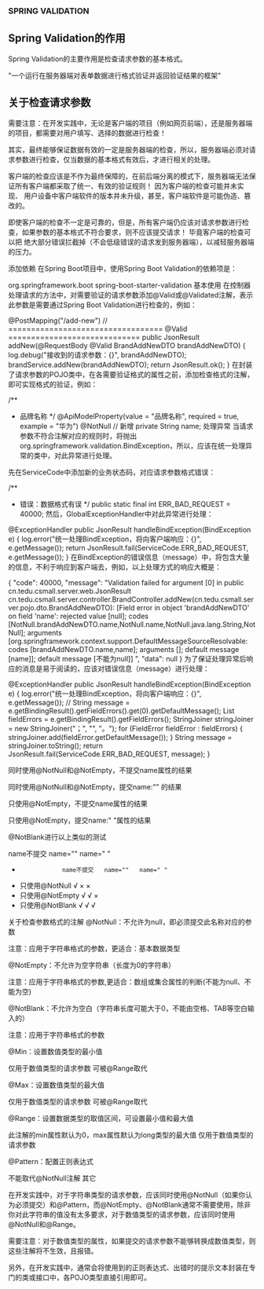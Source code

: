 ### SPRING VALIDATION
## Spring Validation的作用
 Spring Validation的主要作用是检查请求参数的基本格式。

 "一个运行在服务器端对表单数据进行格式验证并返回验证结果的框架"

## 关于检查请求参数
需要注意：在开发实践中，无论是客户端的项目（例如网页前端），还是服务器端的项目，都需要对用户填写、选择的数据进行检查！

其实，最终能够保证数据有效的一定是服务器端的检查，所以，服务器端必须对请求参数进行检查，仅当数据的基本格式有效后，才进行相关的处理。

客户端的检查应该是不作为最终保障的，在前后端分离的模式下，服务器端无法保证所有客户端都采取了统一、有效的验证规则！
因为客户端的检查可能并未实现、 用户设备中客户端软件的版本并未升级，甚至，客户端软件是可能伪造、篡改的。

即使客户端的检查不一定是可靠的，但是，所有客户端仍应该对请求参数进行检查，如果参数的基本格式不符合要求，则不应该提交请求！
毕竟客户端的检查可以把 绝大部分错误拦截掉（不会低级错误的请求发到服务器端），以减轻服务器端的压力。

添加依赖
在Spring Boot项目中，使用Spring Boot Validation的依赖项是：

<!-- Spring Boot Validation：用于检查请求参数的基本格式 -->
<dependency>
	<groupId>org.springframework.boot</groupId>
    <artifactId>spring-boot-starter-validation</artifactId>
</dependency>
基本使用
在控制器处理请求的方法中，对需要验证的请求参数添加@Valid或@Validated注解，表示此参数是需要通过Spring Boot Validation进行检查的，例如：

@PostMapping("/add-new")
// ================================== @Valid =============================
public JsonResult addNew(@RequestBody @Valid BrandAddNewDTO brandAddNewDTO) {
log.debug("接收到的请求参数：{}", brandAddNewDTO);
brandService.addNew(brandAddNewDTO);
return JsonResult.ok();
}
在封装了请求参数的POJO类中，在各需要验证格式的属性之前，添加检查格式的注解，即可实现格式的验证，例如：

/**
* 品牌名称
  */
  @ApiModelProperty(value = "品牌名称", required = true, example = "华为")
  @NotNull // 新增
  private String name;
  处理异常
  当请求参数不符合注解对应的规则时，将抛出org.springframework.validation.BindException，所以，应该在统一处理异常的类中，对此异常进行处理。

先在ServiceCode中添加新的业务状态码，对应请求参数格式错误：

/**
* 错误：数据格式有误
  */
  public static final int ERR_BAD_REQUEST = 40000;
  然后，GlobalExceptionHandler中对此异常进行处理：

@ExceptionHandler
public JsonResult handleBindException(BindException e) {
log.error("统一处理BindException，将向客户端响应：{}", e.getMessage());
return JsonResult.fail(ServiceCode.ERR_BAD_REQUEST, e.getMessage());
}
在BindException的错误信息（message）中，将包含大量的信息，不利于响应到客户端去，例如，以上处理方式的响应大概是：

{
"code": 40000,
"message": "Validation failed for argument [0] in public cn.tedu.csmall.server.web.JsonResult cn.tedu.csmall.server.controller.BrandController.addNew(cn.tedu.csmall.server.pojo.dto.BrandAddNewDTO): [Field error in object 'brandAddNewDTO' on field 'name': rejected value [null]; codes [NotNull.brandAddNewDTO.name,NotNull.name,NotNull.java.lang.String,NotNull]; arguments [org.springframework.context.support.DefaultMessageSourceResolvable: codes [brandAddNewDTO.name,name]; arguments []; default message [name]]; default message [不能为null]] ",
"data": null
}
为了保证处理异常后响应的消息是易于阅读的，应该对错误信息（message）进行处理：

@ExceptionHandler
public JsonResult handleBindException(BindException e) {
log.error("统一处理BindException，将向客户端响应：{}", e.getMessage());
// String message = e.getBindingResult().getFieldErrors().get(0).getDefaultMessage();
List<FieldError> fieldErrors = e.getBindingResult().getFieldErrors();
StringJoiner stringJoiner = new StringJoiner("；", "", "。");
for (FieldError fieldError : fieldErrors) {
stringJoiner.add(fieldError.getDefaultMessage());
}
String message = stringJoiner.toString();
return JsonResult.fail(ServiceCode.ERR_BAD_REQUEST, message);
}



同时使用@NotNull和@NotEmpty，不提交name属性的结果

同时使用@NotNull和@NotEmpty，提交name:"" 的结果

只使用@NotEmpty，不提交name属性的结果

只使用@NotEmpty，提交name:"    "属性的结果

@NotBlank进行以上类似的测试

name不提交 name="" name=" "


-                 name不提交   name=""   name=" "
- 只使用@NotNull     √           ×           ×                        
- 只使用@NotEmpty    √           √           ×            
- 只使用@NotBlank    √           √           √                   





关于检查参数格式的注解
@NotNull：不允许为null，即必须提交此名称对应的参数

注意：应用于字符串格式的参数，更适合：基本数据类型

@NotEmpty：不允许为空字符串（长度为0的字符串）

注意：应用于字符串格式的参数,更适合：数组或集合属性的判断(不能为null、不能为空)

@NotBlank：不允许为空白（字符串长度可能大于0，不能由空格、TAB等空白输入的）

注意：应用于字符串格式的参数

@Min：设置数值类型的最小值

仅用于数值类型的请求参数
可被@Range取代

@Max：设置数值类型的最大值

仅用于数值类型的请求参数
可被@Range取代

@Range：设置数据类型的取值区间，可设置最小值和最大值

此注解的min属性默认为0，max属性默认为long类型的最大值
仅用于数值类型的请求参数

@Pattern：配置正则表达式

不能取代@NotNull注解
其它

在开发实践中，对于字符串类型的请求参数，应该同时使用@NotNull（如果你认为必须提交）和@Pattern，而@NotEmpty、@NotBlank通常不需要使用，除非你对此字符串的值没有太多要求，对于数值类型的请求参数，应该同时使用@NotNull和@Range。

需要注意：对于数值类型的属性，如果提交的请求参数不能够转换成数值类型，则这些注解将不生效，且报错。

另外，在开发实践中，通常会将使用到的正则表达式、出错时的提示文本封装在专门的类或接口中，各POJO类型直接引用即可。